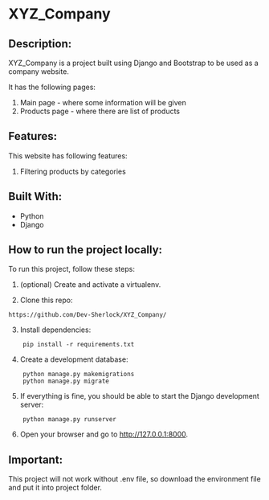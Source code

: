 # XYZ_Company

## Description:
XYZ_Company is a project built using Django and Bootstrap to be used as a company website.

It has the following pages:
1. Main page - where some information will be given
2. Products page - where there are list of products

## Features: 
This website has following features:
1. Filtering products by categories

## Built With:

- Python
- Django

## How to run the project locally:
To run this project, follow these steps:

1.  (optional) Create and activate a virtualenv.

2.  Clone this repo:
```
https://github.com/Dev-Sherlock/XYZ_Company/
```
3.  Install dependencies:
```
    pip install -r requirements.txt
```
4.  Create a development database:
```
    python manage.py makemigrations
    python manage.py migrate
```
5.  If everything is fine, you should be able to start the Django development server:
```
    python manage.py runserver
```
6.  Open your browser and go to http://127.0.0.1:8000. 



## Important:

This project will not work without .env file, so download the environment file and put it into project folder.



